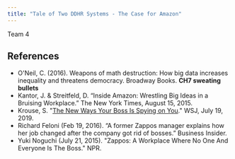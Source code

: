 ```yaml
---
title: "Tale of Two DDHR Systems - The Case for Amazon"
---
```


Team 4



## References

*	O'Neil, C. (2016). Weapons of math destruction: How big data increases inequality and threatens democracy. Broadway Books. **CH7 sweating bullets** 
*	Kantor, J. & Streitfeld, D. “Inside Amazon: Wrestling Big Ideas in a Bruising Workplace.” The New York Times, August 15, 2015. 
* Krouse, S. "[The New Ways Your Boss Is Spying on You](https://www.wsj.com/articles/the-new-ways-your-boss-is-spying-on-you-11563528604)." WSJ, July 19, 2019.   
*	Richard Feloni (Feb 19, 2016). “A former Zappos manager explains how her job changed after the company got rid of bosses.” Business Insider.  
*	Yuki Noguchi (July 21, 2015). "Zappos: A Workplace Where No One And Everyone Is The Boss." NPR.  
